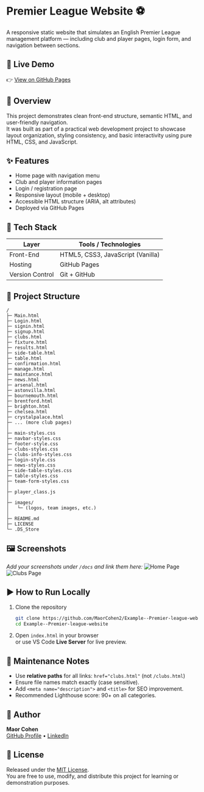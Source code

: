 # Premier League Website ⚽

A responsive static website that simulates an English Premier League management platform — including club and player pages, login form, and navigation between sections.

## 🚀 Live Demo
👉 [View on GitHub Pages](https://maorcohen2.github.io/Example--Premier-league-website/)

## 🧩 Overview
This project demonstrates clean front-end structure, semantic HTML, and user-friendly navigation.  
It was built as part of a practical web development project to showcase layout organization, styling consistency, and basic interactivity using pure HTML, CSS, and JavaScript.

## ✨ Features
- Home page with navigation menu  
- Club and player information pages  
- Login / registration page  
- Responsive layout (mobile + desktop)  
- Accessible HTML structure (ARIA, alt attributes)  
- Deployed via GitHub Pages  

## 🧰 Tech Stack
| Layer | Tools / Technologies |
|--------|----------------------|
| Front-End | HTML5, CSS3, JavaScript (Vanilla) |
| Hosting | GitHub Pages |
| Version Control | Git + GitHub |

## 📁 Project Structure
```text
/
├─ Main.html
├─ Login.html
├─ signin.html
├─ signup.html
├─ clubs.html
├─ fixture.html
├─ results.html
├─ side-table.html
├─ table.html
├─ confirmation.html
├─ manage.html
├─ maintance.html
├─ news.html
├─ arsenal.html
├─ astonvilla.html
├─ bournemouth.html
├─ brentford.html
├─ brighton.html
├─ chelsea.html
├─ crystalpalace.html
├─ ... (more club pages)
│
├─ main-styles.css
├─ navbar-styles.css
├─ footer-style.css
├─ clubs-styles.css
├─ clubs-info-styles.css
├─ login-style.css
├─ news-styles.css
├─ side-table-styles.css
├─ table-styles.css
├─ team-form-styles.css
│
├─ player_class.js
│
├─ images/
│   └─ (logos, team images, etc.)
│
├─ README.md
├─ LICENSE
└─ .DS_Store
```

## 🖼️ Screenshots
_Add your screenshots under `/docs` and link them here:_
![Home Page](docs/screenshot-home.png)
![Clubs Page](docs/screenshot-clubs.png)

## ▶️ How to Run Locally
1. Clone the repository  
   ```bash
   git clone https://github.com/MaorCohen2/Example--Premier-league-website.git
   cd Example--Premier-league-website
   ```
2. Open `index.html` in your browser  
   or use VS Code **Live Server** for live preview.

## 🔧 Maintenance Notes
- Use **relative paths** for all links: `href="clubs.html"` (not `/clubs.html`)  
- Ensure file names match exactly (case sensitive).  
- Add `<meta name="description">` and `<title>` for SEO improvement.  
- Recommended Lighthouse score: 90+ on all categories.  

## 👤 Author
**Maor Cohen**  
[GitHub Profile](https://github.com/MaorCohen2) • [LinkedIn](https://www.linkedin.com/in/maor-c/)  

## 📄 License
Released under the [MIT License](LICENSE).  
You are free to use, modify, and distribute this project for learning or demonstration purposes.
